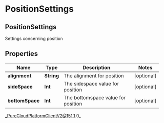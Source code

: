 # PositionSettings

## PositionSettings
Settings concerning position

## Properties

|Name | Type | Description | Notes|
|------------ | ------------- | ------------- | -------------|
| **alignment** | **String** | The alignment for position | [optional] |
| **sideSpace** | **Int** | The sidespace value for position | [optional] |
| **bottomSpace** | **Int** | The bottomspace value for position | [optional] |



_PureCloudPlatformClientV2@151.1.0_
